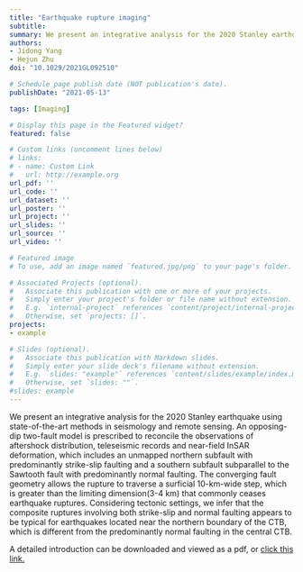 ```yaml
---
title: "Earthquake rupture imaging"
subtitle:
summary: We present an integrative analysis for the 2020 Stanley earthquake using state-of-the-art methods in seismology and remote sensing.  
authors:
- Jidong Yang
- Hejun Zhu
doi: "10.1029/2021GL092510"

# Schedule page publish date (NOT publication's date).
publishDate: "2021-05-13"

tags: [Imaging]

# Display this page in the Featured widget?
featured: false

# Custom links (uncomment lines below)
# links:
# - name: Custom Link
#   url: http://example.org
url_pdf: ''
url_code: ''
url_dataset: ''
url_poster: ''
url_project: ''
url_slides: ''
url_source: ''
url_video: ''

# Featured image
# To use, add an image named `featured.jpg/png` to your page's folder.

# Associated Projects (optional).
#   Associate this publication with one or more of your projects.
#   Simply enter your project's folder or file name without extension.
#   E.g. `internal-project` references `content/project/internal-project/index.md`.
#   Otherwise, set `projects: []`.
projects:
- example

# Slides (optional).
#   Associate this publication with Markdown slides.
#   Simply enter your slide deck's filename without extension.
#   E.g. `slides: "example"` references `content/slides/example/index.md`.
#   Otherwise, set `slides: ""`.
#slides: example
---
```


We present an integrative analysis for the 2020 Stanley earthquake using state-of-the-art methods in seismology and remote sensing. An opposing-dip two-fault model is prescribed to reconcile the observations of aftershock distribution, teleseismic records and near-field InSAR deformation, which includes an unmapped northern subfault with predominantly strike-slip faulting and a southern subfault subparallel to the Sawtooth fault with predominantly normal faulting. The converging fault geometry allows the rupture to traverse a surficial 10-km-wide step, which is greater than the limiting dimension(3-4 km) that commonly ceases earthquake ruptures. Considering tectonic settings, we infer that the composite ruptures involving both strike-slip and normal faulting appears to be typical for earthquakes located near the northern boundary of the CTB, which is different from the predominantly normal faulting in the central CTB.

A detailed introduction can be downloaded and viewed as a pdf, or [click this link.](https://academic.oup.com/gji/article/216/1/726/5151337?login=false)
